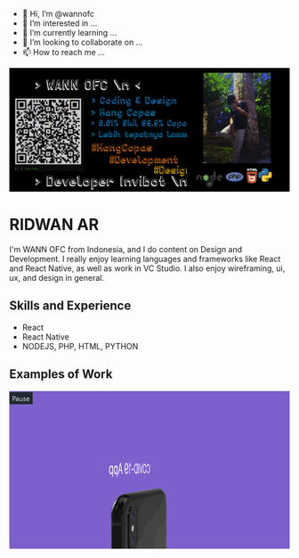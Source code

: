 - 👋 Hi, I’m @wannofc
- 👀 I’m interested in ...
- 🌱 I’m currently learning ...
- 💞️ I’m looking to collaborate on ...
- 📫 How to reach me ...

![Design and Development](https://github.com/wannofc/wannofc/blob/master/wann.png)

# RIDWAN AR
I'm WANN OFC from Indonesia, and I do content on Design and Development. I really enjoy learning languages and frameworks like React and React Native, as well as work in VC Studio. I also enjoy wireframing, ui, ux, and design in general. 

## Skills and Experience
* React
* React Native
* NODEJS, PHP, HTML, PYTHON

## Examples of Work
<img src="https://github.com/IkyOgiwara/IkyOgiwara/blob/master/covid19.gif" width="512" >
